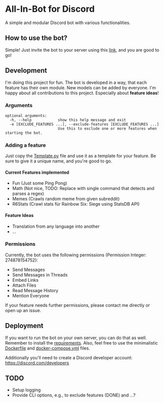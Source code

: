 # All-In-Bot for Discord

A simple and modular Discord bot with various functionalities.

## How to use the bot?

Simple! Just invite the bot to your server using
this [link,](https://discord.com/api/oauth2/authorize?client_id=803637393143889980&permissions=274878154752&scope=bot)
and you are good to go!

## Development

I'm doing this project for fun. The bot is developed in a way, that each feature has their own module. New models can be
added by everyone. I'm happy about all contributions to this project. Especially about **feature ideas**!

### Arguments

```
optional arguments:
  -h, --help            show this help message and exit
  -e [EXCLUDE_FEATURES ...], --exclude-features [EXCLUDE_FEATURES ...]
                        Use this to exclude one or more features when starting the bot.
```

### Adding a feature

Just copy the [Template.py](features/Template.py) file and use it as a template for your feature. Be sure to give it a
unique name, and you're good to go.

#### Current Features implemented

- Fun (Just some Ping Pong)
- Math (Not nice, TODO: Replace with single command that detects and parses a regex)
- Memes (Crawls random meme from given subreddit)
- R6Stats (Crawl stats für Rainbow Six: Siege using StatsDB API)

#### Feature Ideas

- Translation from any language into another
- ...

### Permissions

Currently, the bot uses the following permissions (Permission Integer: 274878154752):

- Send Messages
- Send Messages in Threads
- Embed Links
- Attach Files
- Read Message History
- Mention Everyone

If your feature needs further permissions, please contact me directly or open up an issue.

## Deployment

If you want to run the bot on your own server, you can do that as well. Remember to install
the [requirements](requirements.txt). Also, feel free to use the minimalistic [Dockerfile](Dockerfile)
and [docker-compose.yml](docker-compose.yml) files.

Additionally you'll need to create a Discord developer account: https://discord.com/developers

## TODO

- Setup logging
- Provide CLI options, e.g., to exclude features (DONE) and ...?
